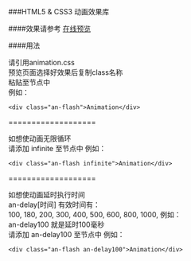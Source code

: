 
###HTML5 & CSS3 动画效果库 

####效果请参考
[在线预览](http://baipengfei.github.io/Animation/)    

####用法
>  
请引用animation.css  
预览页面选择好效果后复制class名称  
粘贴至节点中  
例如：  
```
<div class="an-flash">Animation</div>  
```   
>  

===================

>  
如想使动画无限循环  
请添加 infinite 至节点中
例如：
```  
<div class="an-flash infinite">Animation</div>  
```  
>    

===================
>  
如想使动画延时执行时间  
an-delay[时间]
有效时间有：  
100, 180, 200, 300, 400, 500, 600,  800, 1000,
例如：   
an-delay100  就是延时100毫秒  
请添加 an-delay100 至节点中
例如：
```  
<div class="an-flash an-delay100">Animation</div>  
```  


